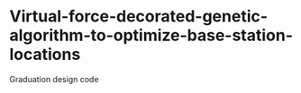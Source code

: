 # Virtual-force-decorated-genetic-algorithm-to-optimize-base-station-locations
Graduation design code

